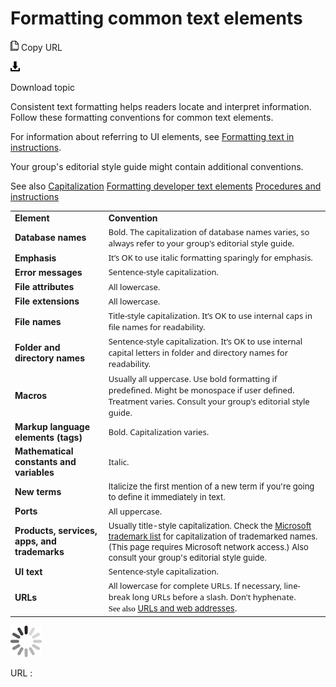 ﻿# Formatting common text elements

![Copy URL](media/formatting-common-text-elements/Copy.png)
Copy URL

![Download](media/formatting-common-text-elements/Download.png)

Download topic

Consistent
text formatting helps readers locate and interpret information. Follow
these formatting conventions for common text elements. 

For information about referring to UI elements, see [Formatting text in instructions](https://worldready.cloudapp.net/Styleguide/Read?id=2700&topicid=29014). 

Your group's editorial style guide might contain additional conventions. 

See also
[Capitalization](https://worldready.cloudapp.net/Styleguide/Read?id=2700&topicid=33685)
[Formatting developer text elements](https://worldready.cloudapp.net/Styleguide/Read?id=2700&topicid=28975)
[Procedures and instructions](https://worldready.cloudapp.net/Styleguide/Read?id=2700&topicid=26471)

<table>
<tbody>
<tr class="odd">
<td><b>Element</b></td>
<td><b>Convention</b></td>
</tr>
<tr class="even">
<td><div>
<div>
<b>Database names</b>
</div>
</div></td>
<td><div>
<div>
<span style="font-family:Segoe UI;font-size:small;">Bold. </span><span style="font-family:Segoe UI;font-size:small;">The capitalization of database names varies, so always refer to your group's editorial style guide.</span>
</div>
</div></td>
</tr>
<tr class="odd">
<td><div>
<b>Emphasis</b>
</div></td>
<td><div>
<span style="font-family:Segoe UI;font-size:small;">It’s OK to use italic formatting sparingly</span><span style="font-family:Segoe UI;font-size:small;"> </span><span style="font-family:Segoe UI;font-size:small;">for emphasis.</span>
</div></td>
</tr>
<tr class="even">
<td><div>
<b>Error messages</b>
</div></td>
<td><div>
<span style="font-family:Segoe UI;font-size:small;">Sentence-style capitalization.</span>
</div></td>
</tr>
<tr class="odd">
<td><b>File attributes</b></td>
<td><span style="font-family:Segoe UI;font-size:small;">All lowercase.</span></td>
</tr>
<tr class="even">
<td><div>
<b>File extensions</b>
</div></td>
<td><div>
<span style="font-family:Segoe UI;font-size:small;">All lowercase.</span>
</div></td>
</tr>
<tr class="odd">
<td><div>
<b>File names</b> <strong></strong>
</div></td>
<td><span style="font-family:Segoe UI;font-size:small;">Title-style capitalization. It’s OK to use internal caps in file names for readability.</span></td>
</tr>
<tr class="even">
<td><div>
<b>Folder and directory names </b>
</div></td>
<td><div>
<span style="font-family:Segoe UI;font-size:small;">Sentence-style capitalization. It’s OK to use internal capital letters in folder and directory names for readability.</span>
</div></td>
</tr>
<tr class="odd">
<td><div>
<b>Macros</b>
</div></td>
<td><div>
<span style="font-family:Segoe UI;font-size:small;">Usually all uppercase. Use bold formatting if predefined. Might be monospace if user defined. Treatment varies. Consult your group's editorial style guide</span><span><span style="font-family:Segoe UI;font-size:small;">.</span></span>
</div></td>
</tr>
<tr class="even">
<td><div>
<b>Markup language elements (tags)</b>
</div></td>
<td><div>
<span style="font-family:Segoe UI;font-size:small;">Bold. Capitalization varies.</span>
</div></td>
</tr>
<tr class="odd">
<td><div>
<b>Mathematical constants and variables</b>
</div></td>
<td><div>
<span style="font-family:Segoe UI;font-size:small;">Italic.</span>
</div></td>
</tr>
<tr class="even">
<td><b>New terms</b></td>
<td><span style="font-size:small;">Italicize the first mention of a new term if you're going to define it immediately in text.</span></td>
</tr>
<tr class="odd">
<td><div>
<b>Ports</b>
</div></td>
<td><div>
<span style="font-family:Segoe UI;font-size:small;">All uppercase.</span>
</div></td>
</tr>
<tr class="even">
<td><div>
<b>Products, services, apps, and trademarks</b>
</div></td>
<td><div>
<span style="font-size:small;">Usually title-style capitalization. Check the </span><a href="https://microsoft.sharepoint.com/sites/LCAWeb/Home/Copyrights-Trademarks-and-Patents/Trademarks/Trademark-List"><span style="font-size:small;">Microsoft trademark list</span></a><span style="font-size:small;"> for capitalization of trademarked names. (This page requires Microsoft network access.) Also consult your group's editorial style guide.</span>
</div></td>
</tr>
<tr class="odd">
<td><div>
<b>UI text</b>
</div></td>
<td><div>
<span style="font-family:Segoe UI;font-size:small;">Sentence-style capitalization. </span>
</div></td>
</tr>
<tr class="even">
<td><div>
<b>URLs</b>
</div></td>
<td><div>
<span style="font-family:Segoe UI;font-size:small;"><span style="font-family:Segoe UI;">All lowercase for complete URLs. If necessary, line-break long URLs before a slash. Don't hyphenate</span><span style="font-family:Segoe UI;">.</span></span>
</div>
<div>
<span style="color:#000000;font-family:Segoe UI Semibold;font-size:small;">See also</span> <a href="https://worldready.cloudapp.net/Styleguide/Read?id=2700&amp;topicid=34905"><span style="font-size:small;">URLs and web addresses</span></a>.
</div></td>
</tr>
</tbody>
</table>

![In progress](media/formatting-common-text-elements/activity-large.gif)

URL :
